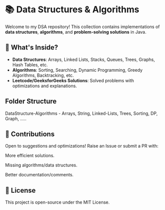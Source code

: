 # 📚 Data Structures & Algorithms

Welcome to my DSA repository! This collection contains implementations of **data structures**, **algorithms**, and **problem-solving solutions** in Java.  

## 🧠 What's Inside?  
- **Data Structures**: Arrays, Linked Lists, Stacks, Queues, Trees, Graphs, Hash Tables, etc.  
- **Algorithms**: Sorting, Searching, Dynamic Programming, Greedy Algorithms, Backtracking, etc.  
- **Leetcode/GeeksforGeeks Solutions**: Solved problems with optimizations and explanations. 

## Folder Structure
DataStructure-Algorithms - Arrays, String, Linked-Lists, Trees, Sorting, DP, Graph, .....

## 🤝 Contributions
Open to suggestions and optimizations! Raise an Issue or submit a PR with:

More efficient solutions.

Missing algorithms/data structures.

Better documentation/comments.

## 📜 License
This project is open-source under the MIT License.
